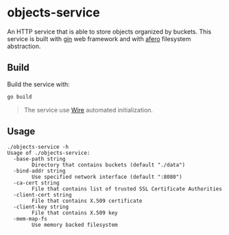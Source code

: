 # objects-service

An HTTP service that is able to store objects organized by buckets. This service is built with [gin][1] web framework and with [afero][2] filesystem abstraction.

## Build

Build the service with:

```sh
go build
```

> The service use [Wire][3] automated initialization.

## Usage

```
./objects-service -h
Usage of ./objects-service:
  -base-path string
        Directory that contains buckets (default "./data")
  -bind-addr string
        Use specified network interface (default ":8080")
  -ca-cert string
        File that contains list of trusted SSL Certificate Authorities
  -client-cert string
        File that contains X.509 certificate
  -client-key string
        File that contains X.509 key
  -mem-map-fs
        Use memory backed filesystem
```

[1]: https://github.com/gin-gonic/gin
[2]: https://github.com/spf13/afero
[3]: https://github.com/google/wire
